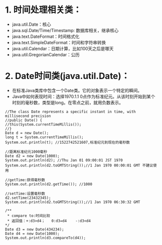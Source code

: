 # 1. 时间处理相关类：
 
   * java.util.Date：核心
   * java.sql.Date/Time/Timestamp: 数据库相关，继承核心
   * java.text.DateFormat：时间格式化
   * java.text.SimpleDateFormat：时间和字符串转换
   * java.util.Calendar：日期计算，比如100天之后是哪天
   * java.util.GregorianCalendar：公历

# 2. Date时间类(java.util.Date)：
  * 在标准Java类库中包含一个Date类。它的对象表示一个特定的瞬间。
  * Java中如何表现时间：选择1970.1.1 0点作为标准纪元。从该时刻开始到某个时刻的毫秒数，类型是long。在零点之前，就用负数表示。


```
//The class Date represents a specific instant in time, with millisecond precision
//public Date() {
//this(System.currentTimeMillis());
//}
Date d = new Date();
long t = System.currentTimeMillis();
System.out.println(t); //1522742521607,标准纪元到现在的毫秒数
		
//距离标准纪元1000毫秒
Date d2 = new Date(1000);
System.out.println(d2); //Thu Jan 01 09:00:01 JST 1970
System.out.println(d2.toGMTString());//1 Jan 1970 00:00:01 GMT 不建议使用
		
//getTime:获得毫秒数
System.out.println(d2.getTime()); //1000
		
//setTime:设置毫秒数
d2.setTime(23432345);
System.out.println(d2.toGMTString());//1 Jan 1970 06:30:32 GMT
		
/**
 * compare to:时间比较
 * 返回值：+:d3>d4；   0:d3=d4    -:d3<d4
*/
Date d3 = new Date(434234);
Date d4 = new Date(1000);
System.out.println(d3.compareTo(d4));
```

